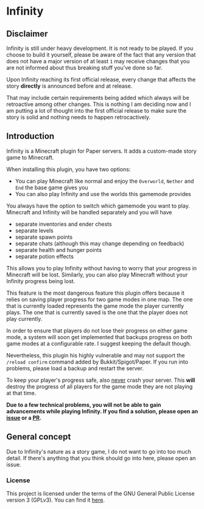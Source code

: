 # Infinity

## Disclaimer

Infinity is still under heavy development. It is not ready to be played. If you choose to build it yourself, please be aware of the fact that any version that does not have a major version of at least `1` may receive changes that you are not informed about thus breaking stuff you've done so far.

Upon Infinity reaching its first official release, every change that affects the story **directly** is announced before and at release.

That may include certain requirements being added which always will be retroactive among other changes. This is nothing I am deciding now and I am putting a lot of thought into the first official release to make sure the story is solid and nothing needs to happen retrocactively.

## Introduction

Infinity is a Minecraft plugin for Paper servers. It adds a custom-made story game to Minecraft.

When installing this plugin, you have two options:
- You can play Minecraft like normal and enjoy the `Overworld`, `Nether` and `End` the base game gives you
- You can also play Infinity and use the worlds this gamemode provides

You always have the option to switch which gamemode you want to play. Minecraft and Infinity will be handled separately and you will have
- separate inventories and ender chests
- separate levels
- separate spawn points
- separate chats (although this may change depending on feedback)
- separate health and hunger points
- separate potion effects

This allows you to play Infinity without having to worry that your progress in Minecraft will be lost. Similarly, you can also play Minecraft without your Infinity progress being lost.

This feature is the most dangerous feature this plugin offers because it relies on saving player progress for two game modes in one map. The one that is currently loaded represents the game mode the player currently plays.
The one that is currently saved is the one that the player does not play currently.

In order to ensure that players do not lose their progress on either game mode, a system will soon get implemented that backups progress on both game modes at a configurable rate. I suggest keeping the default though.

Nevertheless, this plugin his highly vulnerable and may not support the `/reload confirm` command added by Bukkit/Spigot/Paper. If you run into problems, please load a backup and restart the server.

To keep your player's progress safe, also <u>never</u> crash your server. This **will** destroy the progress of all players for the game mode they are not playing at that time.

**Due to a few technical problems, you will not be able to gain advancements while playing Infinity. If you find a solution, please open an [issue](https://github.com/DerEchtePilz/Infinity/issues/new) or a [PR](https://github.com/DerEchtePilz/Infinity/compare).**

## General concept

Due to Infinity's nature as a story game, I do not want to go into too much detail. If there's anything that you think should go into here, please open an issue.

### License

This project is licensed under the terms of the GNU General Public License version 3 (GPLv3). You can find it [here](./LICENSE).
